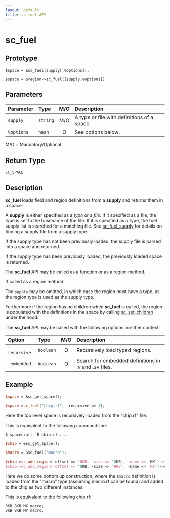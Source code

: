 ```yaml
---
layout: default
title: sc_fuel API
---
```



sc_fuel
=======


Prototype
---------

```
$space = &sc_fuel(supply[,%options]);

$space = $region->sc_fuel([supply,%options])
```


Parameters
----------

| Parameter  | Type     | M/O   | Description                                     |
|:-----------|:---------|:-----:|:------------------------------------------------|
| `supply`   | `string` |  M/O  | A type or file with definitions of a space.     |
| `%options` | `hash`   |  O    | See options below.                              |

M/O = Mandatory/Optional


Return Type
-----------

`SC_SPACE`


Description
-----------

**sc_fuel** loads field and region definitions from a **supply** and returns them 
in a space.

A **supply** is either specified as a *type* or a *file*.  If it specified as a 
file, the type is set to the basename of the file.  If it is specified as a type, 
the fuel supply list is searched for a matching file.  See [sc_fuel_supply](sc_fuel_supply)
for details on finding a supply file from a supply type.

If the supply type has not been previously loaded, the supply file is parsed into
a space and returned.

If the supply type has been previously loaded, the previously loaded space is 
returned.

The **sc_fuel** API may be called as a function or as a region method.

If called as a region method:

The `supply` may be omitted, in which case the region must have a type, as the
region type is used as the supply type. 

Furthermore if the region has no children when **sc_fuel** is called, the region 
is populated with the definitions in the space by calling [sc_set_children](sc_set_children)
under the hood.

The **sc_fuel** API may be called with the following options in either context:

| Option       | Type      | M/O | Description                                          |
|:-------------|:----------|:---:|:-----------------------------------------------------|
| `-recursive` | `boolean` |  O  | Recursively load typed regions.                      |
| `-embedded`  | `boolean` |  O  | Search for embedded definitions in .v and .sv files. |


Example
-------

```perl
$space = &sc_get_space();

$space->sc_fuel("chip.rf", -recursive => 1);
```

Here the top level space is recursively loaded from the "chip.rf" file.  

This is equivalent to the following command line:

```
$ spacecraft -R chip.rf ...
```


```perl
$chip = &sc_get_space();

$macro = &sc_fuel("macro");

$chip->sc_add_region(-offset => '0KB, -size => '8KB', -name => 'MX')->sc_set_children($macro);
$chip->sc_add_region(-offset => '8KB, -size => '8KB', -name => 'MY')->sc_set_children($macro);
```

Here we do some bottom up construction, where the `$macro` definition is loaded
from the "macro" type (assuming macro.rf can be found) and added to the chip
as two different instances.

This is equivalent to the following chip.rf:

```
0KB 8KB MX macro;
8KB 8KB MY macro;
```






